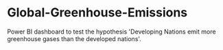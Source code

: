 # Global-Greenhouse-Emissions
Power BI dashboard to test the hypothesis 'Developing Nations emit more greenhouse gases than the developed nations'.
